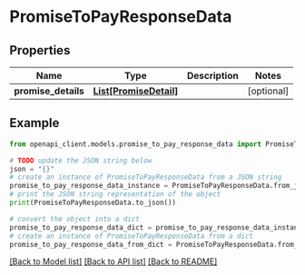 # PromiseToPayResponseData


## Properties

Name | Type | Description | Notes
------------ | ------------- | ------------- | -------------
**promise_details** | [**List[PromiseDetail]**](PromiseDetail.md) |  | [optional] 

## Example

```python
from openapi_client.models.promise_to_pay_response_data import PromiseToPayResponseData

# TODO update the JSON string below
json = "{}"
# create an instance of PromiseToPayResponseData from a JSON string
promise_to_pay_response_data_instance = PromiseToPayResponseData.from_json(json)
# print the JSON string representation of the object
print(PromiseToPayResponseData.to_json())

# convert the object into a dict
promise_to_pay_response_data_dict = promise_to_pay_response_data_instance.to_dict()
# create an instance of PromiseToPayResponseData from a dict
promise_to_pay_response_data_from_dict = PromiseToPayResponseData.from_dict(promise_to_pay_response_data_dict)
```
[[Back to Model list]](../README.md#documentation-for-models) [[Back to API list]](../README.md#documentation-for-api-endpoints) [[Back to README]](../README.md)


